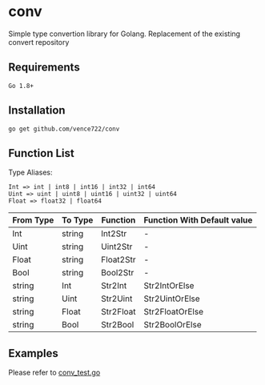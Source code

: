 # conv
Simple type convertion library for Golang. Replacement of the existing convert repository

Requirements
-----
```
Go 1.8+
```

Installation
-----
```
go get github.com/vence722/conv
```

Function List
-----

Type Aliases:
```
Int => int | int8 | int16 | int32 | int64
Uint => uint | uint8 | uint16 | uint32 | uint64
Float => float32 | float64
```

| From Type | To Type | Function  | Function With Default value |
| --------- | ------- | --------- | --------------------------- |
| Int       | string  | Int2Str   | -                           |
| Uint      | string  | Uint2Str  | -                           |
| Float     | string  | Float2Str | -                           | 
| Bool      | string  | Bool2Str  | -                           |
| string    | Int     | Str2Int   | Str2IntOrElse               |
| string    | Uint    | Str2Uint  | Str2UintOrElse              |
| string    | Float   | Str2Float | Str2FloatOrElse             |
| string    | Bool    | Str2Bool  | Str2BoolOrElse              |

Examples
-----

Please refer to [conv_test.go](conv_test.go)